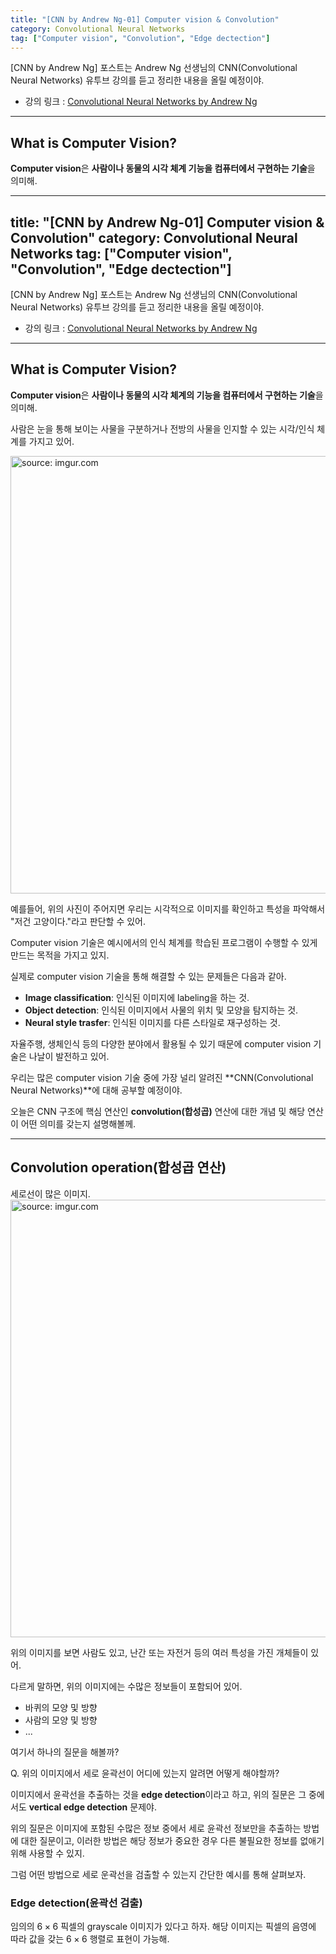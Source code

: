 ```yaml
---
title: "[CNN by Andrew Ng-01] Computer vision & Convolution"
category: Convolutional Neural Networks
tag: ["Computer vision", "Convolution", "Edge dectection"]
---
```


\[CNN by Andrew Ng\] 포스트는 Andrew Ng 선생님의 CNN(Convolutional Neural Networks) 유투브 강의를 듣고 정리한 내용을 올릴 예정이야.

 - 강의 링크 : [Convolutional Neural Networks by Andrew Ng](https://www.youtube.com/watch?v=ArPaAX_PhIs&list=PLkDaE6sCZn6Gl29AoE31iwdVwSG-KnDzF)

---

## What is Computer Vision?

**Computer vision**은 **사람이나 동물의 시각 체계 기능을 컴퓨터에서 구현하는 기술**을 의미해.

---
title: "[CNN by Andrew Ng-01] Computer vision & Convolution"
category: Convolutional Neural Networks
tag: ["Computer vision", "Convolution", "Edge dectection"]
---

\[CNN by Andrew Ng\] 포스트는 Andrew Ng 선생님의 CNN(Convolutional Neural Networks) 유투브 강의를 듣고 정리한 내용을 올릴 예정이야.

 - 강의 링크 : [Convolutional Neural Networks by Andrew Ng](https://www.youtube.com/watch?v=ArPaAX_PhIs&list=PLkDaE6sCZn6Gl29AoE31iwdVwSG-KnDzF)

---

## What is Computer Vision?

**Computer vision**은 **사람이나 동물의 시각 체계의 기능을 컴퓨터에서 구현하는 기술**을 의미해.

사람은 눈을 통해 보이는 사물을 구분하거나 전방의 사물을 인지할 수 있는 시각/인식 체계를 가지고 있어.

<a href="https://i.imgur.com/rHoB6Th"><img src="https://i.imgur.com/rHoB6Th.png" width="700px" title="source: imgur.com" /></a>

예를들어, 위의 사진이 주어지면 우리는 시각적으로 이미지를 확인하고 특성을 파악해서 "저건 고양이다."라고 판단할 수 있어.

Computer vision 기술은 예시에서의 인식 체계를 학습된 프로그램이 수행할 수 있게 만드는 목적을 가지고 있지. 

실제로 computer vision 기술을 통해 해결할 수 있는 문제들은 다음과 같아.

 - **Image classification**: 인식된 이미지에 labeling을 하는 것.
 - **Object detection**: 인식된 이미지에서 사물의 위치 및 모양을 탐지하는 것.
 - **Neural style trasfer**: 인식된 이미지를 다른 스타일로 재구성하는 것.

자율주행, 생체인식 등의 다양한 분야에서 활용될 수 있기 때문에 computer vision 기술은 나날이 발전하고 있어.


우리는 많은 computer vision 기술 중에 가장 널리 알려진 **CNN(Convolutional Neural Networks)**에 대해 공부할 예정이야.

오늘은 CNN 구조에 핵심 연산인 **convolution(합성곱)** 연산에 대한 개념 및 해당 연산이 어떤 의미를 갖는지 설명해볼께.

---
## Convolution operation(합성곱 연산) 

세로선이 많은 이미지.
<a href="https://i.imgur.com/rHoB6Th"><img src="https://i.imgur.com/rHoB6Th.png" width="700px" title="source: imgur.com" /></a>

위의 이미지를 보면 사람도 있고, 난간 또는 자전거 등의 여러 특성을 가진 개체들이 있어.

다르게 말하면, 위의 이미지에는 수많은 정보들이 포함되어 있어.

 - 바퀴의 모양 및 방향
 - 사람의 모양 및 방향
 - ...

여기서 하나의 질문을 해볼까?

Q. 위의 이미지에서 세로 윤곽선이 어디에 있는지 알려면 어떻게 해야할까?

이미지에서 윤곽선을 추출하는 것을 **edge detection**이라고 하고, 위의 질문은 그 중에서도 **vertical edge detection** 문제야.

위의 질문은 이미지에 포함된 수많은 정보 중에서 세로 윤곽선 정보만을 추출하는 방법에 대한 질문이고, 이러한 방법은 해당 정보가 중요한 경우 다른 불필요한 정보를 없애기 위해 사용할 수 있지.

그럼 어떤 방법으로 세로 운곽선을 검출할 수 있는지 간단한 예시를 통해 살펴보자.


### Edge detection(윤곽선 검출)

임의의 $6 \times 6$ 픽셀의 grayscale 이미지가 있다고 하자. 해당 이미지는 픽셀의 음영에 따라 값을 갖는 $6\times 6$ 행렬로 표현이 가능해.


